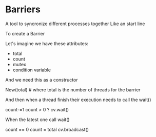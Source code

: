 # Barriers

A tool to syncronize different processes together
Like an start line

To create a Barrier

Let's imagine we have these attributes:

- total
- count
- mutex
- condition variable

And we need this as a constructor

New(total) # where total is the number of threads for the barrier

And then when a thread finish their execution needs to call the wait()

count-=1
count > 0 ?
    cv.wait()

When the latest one call wait()

count == 0
    count = total
    cv.broadcast()
